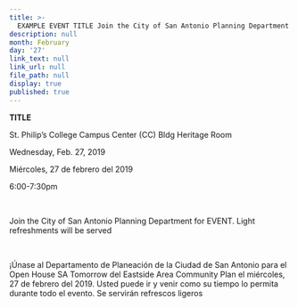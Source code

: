 ```yaml
---
title: >-
  EXAMPLE EVENT TITLE Join the City of San Antonio Planning Department for the EVENTe.
description: null
month: February
day: '27'
link_text: null
link_url: null
file_path: null
display: true
published: true
---
```

<p><strong>TITLE</strong></p>
<p>St. Philip&rsquo;s College Campus Center (CC) Bldg Heritage Room</p>
<p>Wednesday, Feb. 27, 2019</p>
<p>Mi&eacute;rcoles, 27 de febrero del 2019</p>
<p>6:00-7:30pm</p>
<p>&nbsp;</p>
<p>Join the City of San Antonio Planning Department for EVENT. Light refreshments will be served</p>
<p>&nbsp;</p>
<p>&iexcl;&Uacute;nase al Departamento de Planeaci&oacute;n de la Ciudad de San Antonio para el Open House SA Tomorrow del Eastside Area Community Plan el mi&eacute;rcoles, 27 de febrero del 2019. Usted puede ir y venir como su tiempo lo permita durante todo el evento. Se servir&aacute;n refrescos ligeros</p>
